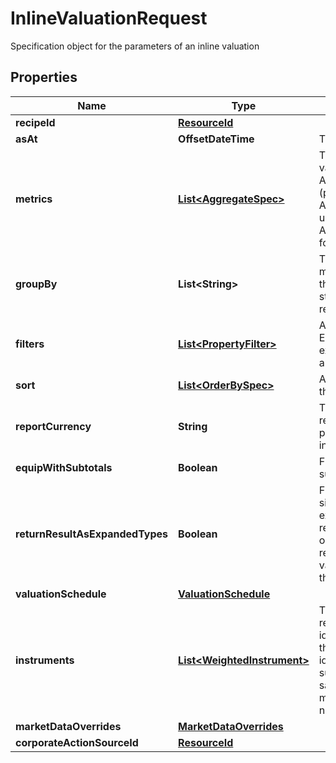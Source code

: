 

# InlineValuationRequest

Specification object for the parameters of an inline valuation

## Properties

| Name | Type | Description | Notes |
|------------ | ------------- | ------------- | -------------|
|**recipeId** | [**ResourceId**](ResourceId.md) |  |  [optional] |
|**asAt** | **OffsetDateTime** | The asAt date to use |  [optional] |
|**metrics** | [**List&lt;AggregateSpec&gt;**](AggregateSpec.md) | The set of specifications to calculate or retrieve during the valuation and present in the results. For example:  AggregateSpec(&#39;Valuation/PV&#39;,&#39;Sum&#39;) for returning the PV (present value) of holdings  AggregateSpec(&#39;Holding/default/Units&#39;,&#39;Sum&#39;) for returning the units of holidays  AggregateSpec(&#39;Instrument/default/LusidInstrumentId&#39;,&#39;Value&#39;) for returning the Lusid Instrument identifier |  |
|**groupBy** | **List&lt;String&gt;** | The set of items by which to perform grouping. This primarily matters when one or more of the metric operators is a mapping  that reduces set size, e.g. sum or proportion. The group-by statement determines the set of keys by which to break the results out. |  [optional] |
|**filters** | [**List&lt;PropertyFilter&gt;**](PropertyFilter.md) | A set of filters to use to reduce the data found in a request. Equivalent to the &#39;where ...&#39; part of a Sql select statement.  For example, filter a set of values within a given range or matching a particular value. |  [optional] |
|**sort** | [**List&lt;OrderBySpec&gt;**](OrderBySpec.md) | A (possibly empty/null) set of specifications for how to order the results. |  [optional] |
|**reportCurrency** | **String** | Three letter ISO currency string indicating what currency to report in for ReportCurrency denominated queries.  If not present, then the currency of the relevant portfolio will be used in its place. |  [optional] |
|**equipWithSubtotals** | **Boolean** | Flag directing the Valuation call to populate the results with subtotals of aggregates. |  [optional] |
|**returnResultAsExpandedTypes** | **Boolean** | Financially meaningful results can be presented as either simple flat types or more complex expanded types.  For example, the present value (PV) of a holding could be represented either as a simple decimal (with currency implied)  or as a decimal-currency pair. This flag allows either representation to be returned. In the PV example,  the returned value would be the decimal-currency pair if this flag is true, or the decimal only if this flag is false. |  [optional] |
|**valuationSchedule** | [**ValuationSchedule**](ValuationSchedule.md) |  |  [optional] |
|**instruments** | [**List&lt;WeightedInstrument&gt;**](WeightedInstrument.md) | The set of instruments, weighted by the quantities held that are required.  It is identified by an identifier tag that can be used to identify it externally.  For a single, unique trade or transaction this can be thought of as equivalent to the transaction identifier, or  a composite of the sub-holding keys for a regular sub-holding. When there are multiple transactions sharing the same underlying instrument  such as purchase of shares on multiple dates where tax implications are different this would not be the case. |  |
|**marketDataOverrides** | [**MarketDataOverrides**](MarketDataOverrides.md) |  |  [optional] |
|**corporateActionSourceId** | [**ResourceId**](ResourceId.md) |  |  [optional] |



